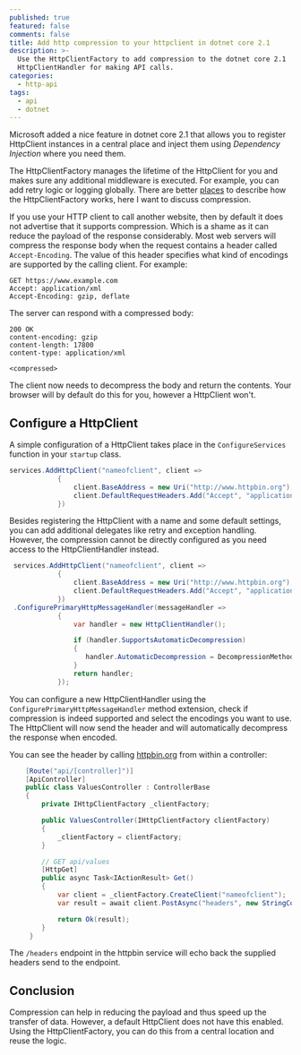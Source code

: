 ```yaml
---
published: true
featured: false
comments: false
title: Add http compression to your httpclient in dotnet core 2.1
description: >-
  Use the HttpClientFactory to add compression to the dotnet core 2.1
  HttpClientHandler for making API calls.
categories:
  - http-api
tags:
  - api
  - dotnet
---
```

Microsoft added a nice feature in dotnet core 2.1 that allows you to register HttpClient instances in a central place and inject them using _Dependency Injection_ where you need them.

The HttpClientFactory manages the lifetime of the HttpClient for you and makes sure any additional middleware is executed. For example, you can add retry logic or logging globally. There are better [places](https://docs.microsoft.com/en-us/aspnet/core/fundamentals/http-requests?view=aspnetcore-2.1) to describe how the HttpClientFactory works, here I want to discuss compression.

If you use your HTTP client to call another website, then by default it does not advertise that it supports compression. Which is a shame as it can reduce the payload of the response considerably. Most web servers will compress the response body when the request contains a header called `Accept-Encoding`. The value of this header specifies what kind of encodings are supported by the calling client. For example:

```http
GET https://www.example.com
Accept: application/xml
Accept-Encoding: gzip, deflate
```

The server can respond with a compressed body:

```http
200 OK
content-encoding: gzip
content-length: 17800
content-type: application/xml

<compressed>
```

The client now needs to decompress the body and return the contents. Your browser will by default do this for you, however a HttpClient won't.

## Configure a HttpClient

A simple configuration of a HttpClient takes place in the `ConfigureServices` function in your `startup` class. 

```csharp
services.AddHttpClient("nameofclient", client =>
            {
                client.BaseAddress = new Uri("http://www.httpbin.org");
                client.DefaultRequestHeaders.Add("Accept", "application/xml");
            })
```

Besides registering the HttpClient with a name and some default settings, you can add additional delegates like retry and exception handling. However, the compression cannot be directly configured as you need access to the HttpClientHandler instead.

```csharp
 services.AddHttpClient("nameofclient", client =>
            {
                client.BaseAddress = new Uri("http://www.httpbin.org");
                client.DefaultRequestHeaders.Add("Accept", "application/xml");
            })
 .ConfigurePrimaryHttpMessageHandler(messageHandler =>
            {
                var handler = new HttpClientHandler();

                if (handler.SupportsAutomaticDecompression)
                {
                   handler.AutomaticDecompression = DecompressionMethods.Deflate | DecompressionMethods.GZip;
                }
                return handler;
            });
```

You can configure a new HttpClientHandler using the `ConfigurePrimaryHttpMessageHandler` method extension, check if compression is indeed supported and select the encodings you want to use. The HttpClient will now send the header and will automatically decompress the response when encoded.

You can see the header by calling [httpbin.org](http://httpbin.org/) from within a controller:

```csharp
    [Route("api/[controller]")]
    [ApiController]
    public class ValuesController : ControllerBase
    {
        private IHttpClientFactory _clientFactory;

        public ValuesController(IHttpClientFactory clientFactory)
        {
            _clientFactory = clientFactory;
        }

        // GET api/values
        [HttpGet]
        public async Task<IActionResult> Get()
        {
            var client = _clientFactory.CreateClient("nameofclient");
            var result = await client.PostAsync("headers", new StringContent("")).ConfigureAwait(false);

            return Ok(result);
        }
     }
```

The `/headers` endpoint in the httpbin service will echo back the supplied headers send to the endpoint. 

## Conclusion

Compression can help in reducing the payload and thus speed up the transfer of data. However, a default HttpClient does not have this enabled. Using the HttpClientFactory, you can do this from a central location and reuse the logic.